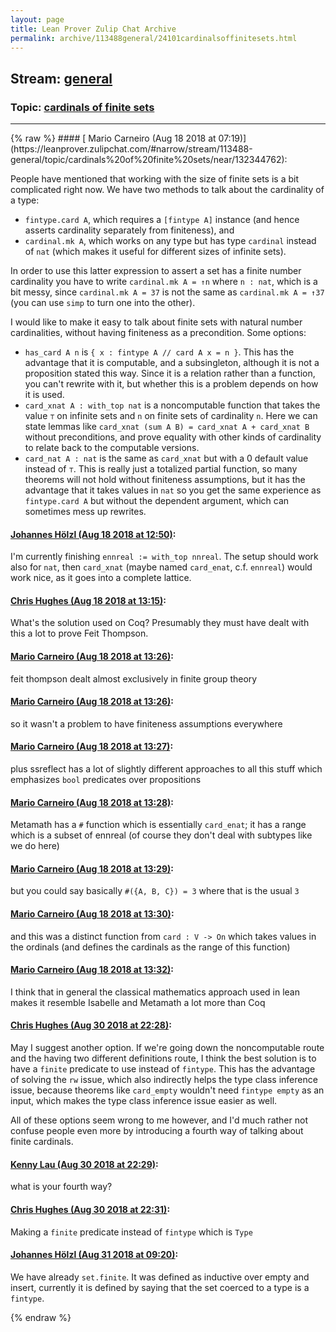 ```yaml
---
layout: page
title: Lean Prover Zulip Chat Archive 
permalink: archive/113488general/24101cardinalsoffinitesets.html
---
```


## Stream: [general](https://leanprover-community.github.io/archive/113488general/index.html)
### Topic: [cardinals of finite sets](https://leanprover-community.github.io/archive/113488general/24101cardinalsoffinitesets.html)

---

<base href="https://leanprover.zulipchat.com">
{% raw %}
#### [ Mario Carneiro (Aug 18 2018 at 07:19)](https://leanprover.zulipchat.com/#narrow/stream/113488-general/topic/cardinals%20of%20finite%20sets/near/132344762):
<p>People have mentioned that working with the size of finite sets is a bit complicated right now. We have two methods to talk about the cardinality of a type:</p>
<ul>
<li><code>fintype.card A</code>, which requires a <code>[fintype A]</code> instance (and hence asserts cardinality separately from finiteness), and</li>
<li><code>cardinal.mk A</code>, which works on any type but has type <code>cardinal</code> instead of <code>nat</code> (which makes it useful for different sizes of infinite sets).</li>
</ul>
<p>In order to use this latter expression to assert a set has a finite number cardinality you have to write <code>cardinal.mk A = ↑n</code> where <code>n : nat</code>, which is a bit messy, since <code>cardinal.mk A = 37</code> is not the same as <code>cardinal.mk A = ↑37</code> (you can use <code>simp</code> to turn one into the other).</p>
<p>I would like to make it easy to talk about finite sets with natural number cardinalities, without having finiteness as a precondition. Some options:</p>
<ul>
<li><code>has_card A n</code> is <code>{ x : fintype A // card A x = n }</code>. This has the advantage that it is computable, and a subsingleton, although it is not a proposition stated this way. Since it is a relation rather than a function, you can't rewrite with it, but whether this is a problem depends on how it is used.</li>
<li><code>card_xnat A : with_top nat</code> is a noncomputable function that takes the value <code>⊤</code> on infinite sets and <code>n</code> on finite sets of cardinality <code>n</code>. Here we can state lemmas like <code>card_xnat (sum A B) = card_xnat A + card_xnat B</code> without preconditions, and prove equality with other kinds of cardinality to relate back to the computable versions.</li>
<li><code>card_nat A : nat</code> is the same as <code>card_xnat</code> but with a 0 default value instead of <code>⊤</code>. This is really just a totalized partial function, so many theorems will not hold without finiteness assumptions, but it has the advantage that it takes values in <code>nat</code> so you get the same experience as <code>fintype.card A</code> but without the dependent argument, which can sometimes mess up rewrites.</li>
</ul>

#### [ Johannes Hölzl (Aug 18 2018 at 12:50)](https://leanprover.zulipchat.com/#narrow/stream/113488-general/topic/cardinals%20of%20finite%20sets/near/132355335):
<p>I'm currently finishing <code>ennreal := with_top nnreal</code>. The setup should work also for <code>nat</code>, then <code>card_xnat</code> (maybe named <code>card_enat</code>, c.f. <code>ennreal</code>) would work nice, as it goes into a complete lattice.</p>

#### [ Chris Hughes (Aug 18 2018 at 13:15)](https://leanprover.zulipchat.com/#narrow/stream/113488-general/topic/cardinals%20of%20finite%20sets/near/132356222):
<p>What's the solution used on Coq? Presumably they must have dealt with this a lot to prove Feit Thompson.</p>

#### [ Mario Carneiro (Aug 18 2018 at 13:26)](https://leanprover.zulipchat.com/#narrow/stream/113488-general/topic/cardinals%20of%20finite%20sets/near/132356604):
<p>feit thompson dealt almost exclusively in finite group theory</p>

#### [ Mario Carneiro (Aug 18 2018 at 13:26)](https://leanprover.zulipchat.com/#narrow/stream/113488-general/topic/cardinals%20of%20finite%20sets/near/132356605):
<p>so it wasn't a problem to have finiteness assumptions everywhere</p>

#### [ Mario Carneiro (Aug 18 2018 at 13:27)](https://leanprover.zulipchat.com/#narrow/stream/113488-general/topic/cardinals%20of%20finite%20sets/near/132356614):
<p>plus ssreflect has a lot of slightly different approaches to all this stuff which emphasizes <code>bool</code> predicates over propositions</p>

#### [ Mario Carneiro (Aug 18 2018 at 13:28)](https://leanprover.zulipchat.com/#narrow/stream/113488-general/topic/cardinals%20of%20finite%20sets/near/132356665):
<p>Metamath has a <code>#</code> function which is essentially <code>card_enat</code>; it has a range which is a subset of ennreal (of course they don't deal with subtypes like we do here)</p>

#### [ Mario Carneiro (Aug 18 2018 at 13:29)](https://leanprover.zulipchat.com/#narrow/stream/113488-general/topic/cardinals%20of%20finite%20sets/near/132356675):
<p>but you could say basically <code>#({A, B, C}) = 3</code> where that is the usual <code>3</code></p>

#### [ Mario Carneiro (Aug 18 2018 at 13:30)](https://leanprover.zulipchat.com/#narrow/stream/113488-general/topic/cardinals%20of%20finite%20sets/near/132356726):
<p>and this was a distinct function from <code>card : V -&gt; On</code> which takes values in the ordinals (and defines the cardinals as the range of this function)</p>

#### [ Mario Carneiro (Aug 18 2018 at 13:32)](https://leanprover.zulipchat.com/#narrow/stream/113488-general/topic/cardinals%20of%20finite%20sets/near/132356791):
<p>I think that in general the classical mathematics approach used in lean makes it resemble Isabelle and Metamath a lot more than Coq</p>

#### [ Chris Hughes (Aug 30 2018 at 22:28)](https://leanprover.zulipchat.com/#narrow/stream/113488-general/topic/cardinals%20of%20finite%20sets/near/133084180):
<p>May I suggest another option. If we're going down the noncomputable route and the having two different definitions route, I think the best solution is to have a <code>finite</code> predicate to use instead of <code>fintype</code>. This has the advantage of solving the <code>rw</code> issue, which also indirectly helps the type class inference issue, because theorems like <code>card_empty</code> wouldn't need <code>fintype empty</code> as an input, which makes the type class inference issue easier as well.</p>
<p>All of these options seem wrong to me however, and I'd much rather not confuse people even more by introducing a fourth way of talking about finite cardinals.</p>

#### [ Kenny Lau (Aug 30 2018 at 22:29)](https://leanprover.zulipchat.com/#narrow/stream/113488-general/topic/cardinals%20of%20finite%20sets/near/133084213):
<p>what is your fourth way?</p>

#### [ Chris Hughes (Aug 30 2018 at 22:31)](https://leanprover.zulipchat.com/#narrow/stream/113488-general/topic/cardinals%20of%20finite%20sets/near/133084379):
<p>Making a <code>finite</code> predicate instead of <code>fintype</code> which is <code>Type</code></p>

#### [ Johannes Hölzl (Aug 31 2018 at 09:20)](https://leanprover.zulipchat.com/#narrow/stream/113488-general/topic/cardinals%20of%20finite%20sets/near/133108434):
<p>We have already <code>set.finite</code>. It was defined as inductive over empty and insert, currently it is defined by saying that the set coerced to a type is a <code>fintype</code>.</p>


{% endraw %}
